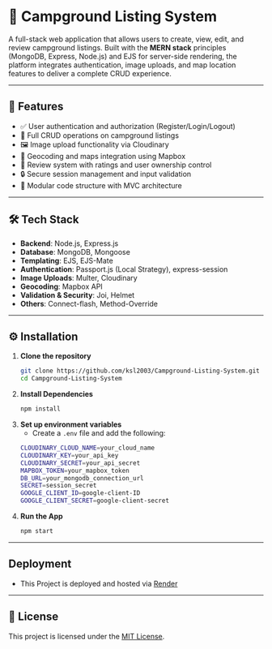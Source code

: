 # 🌲 Campground Listing System

A full-stack web application that allows users to create, view, edit, and review campground listings. Built with the **MERN stack** principles (MongoDB, Express, Node.js) and EJS for server-side rendering, the platform integrates authentication, image uploads, and map location features to deliver a complete CRUD experience.

---

## 🚀 Features

- ✅ User authentication and authorization (Register/Login/Logout)
- 📝 Full CRUD operations on campground listings
- 🖼️ Image upload functionality via Cloudinary
- 📍 Geocoding and maps integration using Mapbox
- 💬 Review system with ratings and user ownership control
- 🔒 Secure session management and input validation
- 🧰 Modular code structure with MVC architecture

---

## 🛠️ Tech Stack

- **Backend**: Node.js, Express.js
- **Database**: MongoDB, Mongoose
- **Templating**: EJS, EJS-Mate
- **Authentication**: Passport.js (Local Strategy), express-session
- **Image Uploads**: Multer, Cloudinary
- **Geocoding**: Mapbox API
- **Validation & Security**: Joi, Helmet
- **Others**: Connect-flash, Method-Override

---

## ⚙️ Installation

1. **Clone the repository**
   ```bash
   git clone https://github.com/ksl2003/Campground-Listing-System.git
   cd Campground-Listing-System
   ```
2. **Install Dependencies**
   ```bash
   npm install
   ```
3. **Set up environment variables**
   - Create a `.env` file and add the following:
   ```bash
   CLOUDINARY_CLOUD_NAME=your_cloud_name
   CLOUDINARY_KEY=your_api_key
   CLOUDINARY_SECRET=your_api_secret
   MAPBOX_TOKEN=your_mapbox_token
   DB_URL=your_mongodb_connection_url
   SECRET=session_secret
   GOOGLE_CLIENT_ID=google-client-ID
   GOOGLE_CLIENT_SECRET=google-client-secret
   ```
4. **Run the App**
   ```bash
   npm start
   ```

---

## Deployment

- This Project is deployed and hosted via [Render](https://render.com/)

---

## 📄 License

This project is licensed under the [MIT License](https://opensource.org/licenses/MIT).
